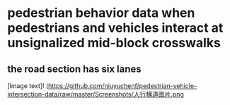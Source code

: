 # pedestrian behavior data when pedestrians and vehicles interact at unsignalized mid-block crosswalks
## the road section has six lanes
[lmage text]!
(https://github.com/niuyuchenf/pedestrian-vehicle-intersection-data/raw/master/Screenshots/人行横道图片.png
